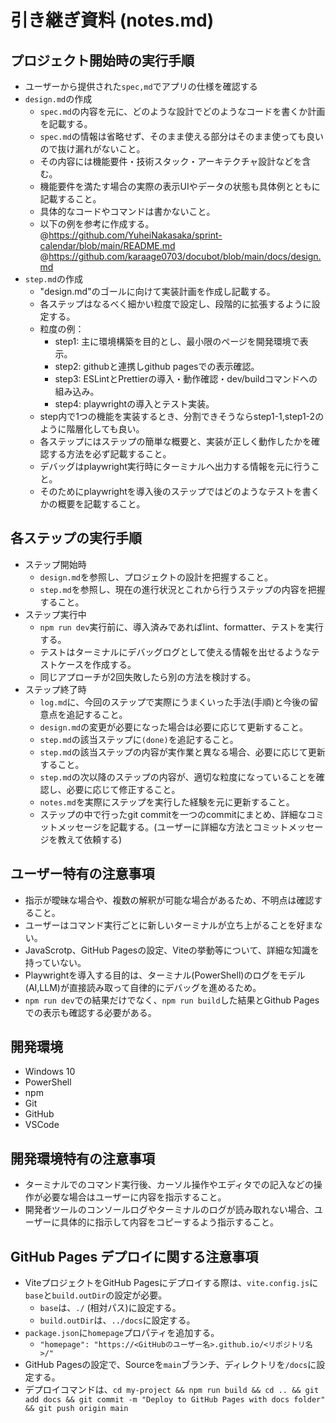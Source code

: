 # 引き継ぎ資料 (notes.md)

## プロジェクト開始時の実行手順
*   ユーザーから提供された`spec,md`でアプリの仕様を確認する
*   `design.md`の作成
    * `spec.md`の内容を元に、どのような設計でどのようなコードを書くか計画を記載する。
    * `spec.md`の情報は省略せず、そのまま使える部分はそのまま使っても良いので抜け漏れがないこと。
    * その内容には機能要件・技術スタック・アーキテクチャ設計などを含む。
    * 機能要件を満たす場合の実際の表示UIやデータの状態も具体例とともに記載すること。
    * 具体的なコードやコマンドは書かないこと。
    * 以下の例を参考に作成する。
      @https://github.com/YuheiNakasaka/sprint-calendar/blob/main/README.md
      @https://github.com/karaage0703/docubot/blob/main/docs/design.md
*   `step.md`の作成
    * "design.md"のゴールに向けて実装計画を作成し記載する。
    * 各ステップはなるべく細かい粒度で設定し、段階的に拡張するように設定する。
    * 粒度の例：
      * step1: 主に環境構築を目的とし、最小限のページを開発環境で表示。
      * step2: githubと連携しgithub pagesでの表示確認。
      * step3: ESLintとPrettierの導入・動作確認・dev/buildコマンドへの組み込み。
      * step4: playwrightの導入とテスト実装。
    * step内で1つの機能を実装するとき、分割できそうならstep1-1,step1-2のように階層化しても良い。
    * 各ステップにはステップの簡単な概要と、実装が正しく動作したかを確認する方法を必ず記載すること。
    * デバッグはplaywright実行時にターミナルへ出力する情報を元に行うこと。
    * そのためにplaywrightを導入後のステップではどのようなテストを書くかの概要を記載すること。

## 各ステップの実行手順
*   ステップ開始時
    * `design.md`を参照し、プロジェクトの設計を把握すること。
    * `step.md`を参照し、現在の進行状況とこれから行うステップの内容を把握すること。
*   ステップ実行中
    * `npm run dev`実行前に、導入済みであればlint、formatter、テストを実行する。
    * テストはターミナルにデバッグログとして使える情報を出せるようなテストケースを作成する。
    * 同じアプローチが2回失敗したら別の方法を検討する。
*   ステップ終了時
    * `log.md`に、今回のステップで実際にうまくいった手法(手順)と今後の留意点を追記すること。
    * `design.md`の変更が必要になった場合は必要に応じて更新すること。
    * `step.md`の該当ステップに`(done)`を追記すること。
    * `step.md`の該当ステップの内容が実作業と異なる場合、必要に応じて更新すること。
    * `step.md`の次以降のステップの内容が、適切な粒度になっていることを確認し、必要に応じて修正すること。
    * `notes.md`を実際にステップを実行した経験を元に更新すること。
    * ステップの中で行ったgit commitを一つのcommitにまとめ、詳細なコミットメッセージを記載する。(ユーザーに詳細な方法とコミットメッセージを教えて依頼する)

## ユーザー特有の注意事項

*   指示が曖昧な場合や、複数の解釈が可能な場合があるため、不明点は確認すること。
*   ユーザーはコマンド実行ごとに新しいターミナルが立ち上がることを好まない。
*   JavaScrotp、GitHub Pagesの設定、Viteの挙動等について、詳細な知識を持っていない。
*   Playwrightを導入する目的は、ターミナル(PowerShell)のログをモデル(AI,LLM)が直接読み取って自律的にデバッグを進めるため。
*   `npm run dev`での結果だけでなく、`npm run build`した結果とGithub Pagesでの表示も確認する必要がある。

## 開発環境

*   Windows 10
*   PowerShell
*   npm
*   Git
*   GitHub
*   VSCode

## 開発環境特有の注意事項
*   ターミナルでのコマンド実行後、カーソル操作やエディタでの記入などの操作が必要な場合はユーザーに内容を指示すること。
*   開発者ツールのコンソールログやターミナルのログが読み取れない場合、ユーザーに具体的に指示して内容をコピーするよう指示すること。

## GitHub Pages デプロイに関する注意事項

*   ViteプロジェクトをGitHub Pagesにデプロイする際は、`vite.config.js`に`base`と`build.outDir`の設定が必要。
    *   `base`は、`./` (相対パス)に設定する。
    *   `build.outDir`は、`../docs`に設定する。
*   `package.json`に`homepage`プロパティを追加する。
    *   `"homepage": "https://<GitHubのユーザー名>.github.io/<リポジトリ名>/"`
*   GitHub Pagesの設定で、Sourceを`main`ブランチ、ディレクトリを`/docs`に設定する。
*   デプロイコマンドは、`cd my-project && npm run build && cd .. && git add docs && git commit -m "Deploy to GitHub Pages with docs folder" && git push origin main`
